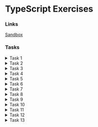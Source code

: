 # TypeScript Exercises

### Links

[Sandbox](https://typescript-exercises.github.io)

### Tasks

<details>
  <summary>Task 1</summary>

    export interface User {
      name: string;
      age: number;
      occupation: string;
    }

</details>

<details>
  <summary>Task 2</summary>

    export type Person = User | Admin;

</details>

<details>
  <summary>Task 3</summary>

    export function logPerson(person: Person) {
      let additionalInformation: string;
      if ('role' in person) {
        additionalInformation = person.role;
      } else {
        additionalInformation = person.oc cupation;
      }
      console.log(` - ${person.name}, ${person.age}, ${additionalInformation}`);
    }

</details>

<details>
  <summary>Task 4</summary>

    export function isAdmin(person: Person): person is Admin {
      return person.type === 'admin';
    }

    export function isUser(person: Person): person is User {
      return person.type === 'user';
    }

</details>

<details>
  <summary>Task 5</summary>

    export function filterUsers(persons: Person[], criteria: Partial<User>): User[] {
      return persons.filter(isUser).filter((user) => {
        const criteriaKeys = Object.keys(criteria) as (keyof User)[];
        return criteriaKeys.every((fieldName) => {
          return user[fieldName] === criteria[fieldName];
        });
      });
    }

</details>

<details>
  <summary>Task 6</summary>

    const getObjectKeys = <T>(obj: T) => Object.keys(obj) as (keyof T)[];

    export function filterPersons(persons: Person[], personType: 'user', criteria: Partial<User>): User[];
    export function filterPersons(persons: Person[], personType: 'admin', criteria: Partial<Admin>): Admin[];
    export function filterPersons(persons: Person[], personType: string, criteria: Partial<Person>): Person[] {
      return persons
      .filter((person) => person.type === personType)
      .filter((person) => {
        let criteriaKeys = getObjectKeys(criteria);
        return criteriaKeys.every((fieldName) => {
            return person[fieldName] === criteria[fieldName];
        });
      });
    }

</details>

<details>
  <summary>Task 7</summary>

    export function swap<T1, T2>(v1: T1, v2: T2): [T2, T1] {
      return [v2, v1];
    }

</details>

<details>
  <summary>Task 8</summary>

    type OmitType<T> = Omit<T, 'type'>;

    interface PowerUser extends OmitType<User>, OmitType<Admin> {
      type: 'powerUser',
    }

</details>

<details>
  <summary>Task 9</summary>

    export type ApiResponse<T> = {
      status: 'success';
      data: T;
    } | {
      status: 'error';
      error: string;
    };

</details>

<details>
  <summary>Task 10</summary>

    type PCallbackFn<T> = (response: ApiResponse<T>) => void;
    type PResultFn<T> = () => Promise<T>;

    export function promisify<T>(fn: (callback: PCallbackFn<T>) => void): PResultFn<T> {
      return () => {
        return new Promise((resolve, reject) => fn((response) => {
          if(response.status === 'success') {
            return Promise.resolve(response.data);
          }
          else {
            return Promise.reject(response.error);
          }
        }));
      }
    }

</details>

<details>
  <summary>Task 11</summary>

    declare module 'str-utils' {
      type StrUtil = (value: string) => string;

      export const strReverse: StrUtil;
      export const strToLower: StrUtil;
      export const strToUpper: StrUtil;
      export const strRandomize: StrUtil;
      export const strInvertCase: StrUtil;
    }

</details>

<details>
  <summary>Task 12</summary>

    declare module 'stats' {
      type Comparator<T> = (a1: T, a2: T) => number;
      type GetIndex = <T>(input: T[], comparator: Comparator<T>) => number;
      export const getMaxIndex: GetIndex;
      export const getMinIndex: GetIndex;
      export const getMedianIndex: GetIndex;

      type GetElement = <T>(input: T[], comparator: Comparator<T>) => T | null;
      export const getMaxElement: GetElement;
      export const getMinElement: GetElement;
      export const getMedianElement: GetElement;

      export const getAverageValue: <T>(input: T[], getValue: (item: T) => number) => number | null;
    }

</details>

<details>
  <summary>Task 13</summary>

    import 'date-wizard';

    declare module 'date-wizard' {
      const pad: (val: number) => string;

      interface DateDetails {
        year: number;
        month: number;
        hours: number;
        minutes: number;
        seconds: number;
      }
    }

</details>
